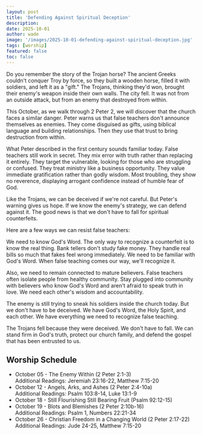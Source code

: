 ```yaml
---
layout: post
title: 'Defending Against Spiritual Deception'
description:
date: 2025-10-01
author: wade
image: '/images/2025-10-01-defending-against-spiritual-deception.jpg'
tags: [worship]
featured: false
toc: false
---
```


Do you remember the story of the Trojan horse? The ancient Greeks couldn't conquer Troy by force, so they built a wooden horse, filled it with soldiers, and left it as a "gift." The Trojans, thinking they'd won, brought their enemy's weapon inside their own walls. The city fell. It was not from an outside attack, but from an enemy that destroyed from within.

This October, as we walk through 2 Peter 2, we will discover that the church faces a similar danger. Peter warns us that false teachers don't announce themselves as enemies. They come disguised as gifts, using biblical language and building relationships. Then they use that trust to bring destruction from within.

What Peter described in the first century sounds familiar today. False teachers still work in secret. They mix error with truth rather than replacing it entirely. They target the vulnerable, looking for those who are struggling or confused. They treat ministry like a business opportunity. They value immediate gratification rather than godly wisdom. Most troubling, they show no reverence, displaying arrogant confidence instead of humble fear of God.

Like the Trojans, we can be deceived if we're not careful. But Peter's warning gives us hope. If we know the enemy's strategy, we can defend against it. The good news is that we don't have to fall for spiritual counterfeits.

Here are a few ways we can resist false teachers:

We need to know God's Word. The only way to recognize a counterfeit is to know the real thing. Bank tellers don't study fake money. They handle real bills so much that fakes feel wrong immediately. We need to be familiar with God's Word. When false teaching comes our way, we'll recognize it.

Also, we need to remain connected to mature believers. False teachers often isolate people from healthy community. Stay plugged into community with believers who know God's Word and aren't afraid to speak truth in love. We need each other's wisdom and accountability.

The enemy is still trying to sneak his soldiers inside the church today. But we don't have to be deceived. We have God's Word, the Holy Spirit, and each other. We have everything we need to recognize false teaching.

The Trojans fell because they were deceived. We don't have to fall. We can stand firm in God's truth, protect our church family, and defend the gospel that has been entrusted to us.

## Worship Schedule

-   October 05 - The Enemy Within (2 Peter 2:1-3)  
    Additional Readings: Jeremiah 23:16-22, Matthew 7:15-20
-   October 12 - Angels, Arks, and Ashes (2 Peter 2:4-10a)  
    Additional Readings: Psalm 103:8-14, Luke 13:1-9
-   October 18 - Still Flourishing Still Bearing Fruit (Psalm 92:12-15)
-   October 19 - Blots and Blemishes (2 Peter 2:10b-16)  
    Additional Readings: Psalm 1, Numbers 22:21-34
-   October 26 - Christian Freedom in a Changing World (2 Peter 2:17-22)  
    Additional Readings: Jude 24-25, Matthew 7:15-20
